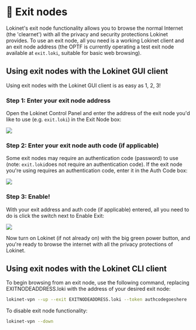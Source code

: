 # 👋 Exit nodes

Lokinet's exit node functionality allows you to browse the normal Internet \(the 'clearnet'\) with all the privacy and security protections Lokinet provides. To use an exit node, all you need is a working Lokinet client and an exit node address \(the OPTF is currently operating a test exit node available at `exit.loki`, suitable for basic web browsing\).

## Using exit nodes with the Lokinet GUI client

Using exit nodes with the Lokinet GUI client is as easy as 1, 2, 3!

### Step 1: Enter your exit node address

Open the Lokinet Control Panel and enter the address of the exit node you'd like to use \(e.g. `exit.loki`\) in the Exit Node box:

![](../../.gitbook/assets/screen-shot-2021-01-15-at-2.01.30-pm.png)

### Step 2: Enter your exit node auth code \(if applicable\)

Some exit nodes may require an authentication code \(password\) to use \(note: `exit.loki`does not require an authentication code\). If the exit node you're using requires an authentication code, enter it in the Auth Code box:

![](../../.gitbook/assets/screen-shot-2021-01-15-at-2.02.33-pm.png)

### Step 3: Enable!

With your exit address and auth code \(if applicable\) entered, all you need to do is click the switch next to Enable Exit:

![](../../.gitbook/assets/screen-shot-2021-01-15-at-2.02.12-pm.png)

Now turn on Lokinet \(if not already on\) with the big green power button, and you're ready to browse the internet with all the privacy protections of Lokinet.

## Using exit nodes with the Lokinet CLI client

To begin browsing from an exit node, use the following command, replacing EXITNODEADDRESS.loki with the address of your desired exit node:

```bash
lokinet-vpn --up --exit EXITNODEADDRESS.loki --token authcodegoeshere
```

To disable exit node functionality:

```bash
lokinet-vpn --down
```

